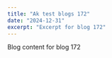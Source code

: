 ```yaml
---
title: "Ak test blogs 172"
date: "2024-12-31"
excerpt: "Excerpt for blog 172"
---
```


Blog content for blog 172